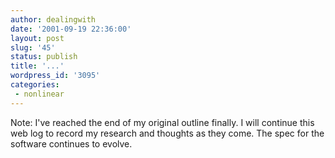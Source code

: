 ```yaml
---
author: dealingwith
date: '2001-09-19 22:36:00'
layout: post
slug: '45'
status: publish
title: '...'
wordpress_id: '3095'
categories:
 - nonlinear
---
```


Note: I've reached the end of my original outline finally. I will continue this web log to record my research and thoughts as they come. The spec for the software continues to evolve.
